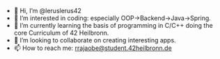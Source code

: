 - 👋 Hi, I’m @leruslerus42
- 👀 I’m interested in coding: especially OOP->Backend->Java->Spring.
- 🌱 I’m currently learning the basis of programming in C/C++ doing the core Curriculum of 42 Heilbronn.
- 💞️ I’m looking to collaborate on creating interesting apps.
- 📫 How to reach me: rrajaobe@student.42heilbronn.de

<!---
leruslerus42/leruslerus42 is a ✨ special ✨ repository because its `README.md` (this file) appears on your GitHub profile.
You can click the Preview link to take a look at your changes.
--->
